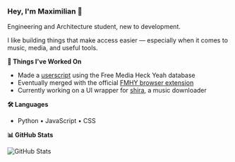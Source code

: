 ### Hey, I'm Maximilian 👋

Engineering and Architecture student, new to development.

I like building things that make access easier — especially when it comes to music, media, and useful tools.


**🧪 Things I've Worked On**
- Made a [userscript](https://github.com/Maxikozie/FMHY-SafeLink-Guard) using the Free Media Heck Yeah database  
- Eventually merged with the official [FMHY browser extension](https://github.com/fmhy/FMHY-SafeGuard)  
- Currently working on a UI wrapper for [shira](https://github.com/KraXen72/shira), a music downloader


**🛠 Languages**
- Python • JavaScript • CSS


**📊 GitHub Stats**

![GitHub Stats](https://github-readme-stats.vercel.app/api?username=Maxikozie&count_private=true&show_icons=true&theme=tokyonight&hide_rank=true)
